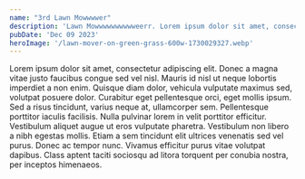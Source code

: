 ```yaml
---
name: "3rd Lawn Mowwwwer"
description: 'Lawn Mowwwwwwwwwweerr. Lorem ipsum dolor sit amet, consectetur adipiscing elit.'
pubDate: 'Dec 09 2023'
heroImage: '/lawn-mover-on-green-grass-600w-1730029327.webp'
---
```


Lorem ipsum dolor sit amet, consectetur adipiscing elit. Donec a magna vitae justo faucibus congue sed vel nisl. Mauris id nisl ut neque lobortis imperdiet a non enim. Quisque diam dolor, vehicula vulputate maximus sed, volutpat posuere dolor. Curabitur eget pellentesque orci, eget mollis ipsum. Sed a risus tincidunt, varius neque at, ullamcorper sem. Pellentesque porttitor iaculis facilisis. Nulla pulvinar lorem in velit porttitor efficitur. Vestibulum aliquet augue ut eros vulputate pharetra. Vestibulum non libero a nibh egestas mollis. Etiam a sem tincidunt elit ultrices venenatis sed vel purus. Donec ac tempor nunc. Vivamus efficitur purus vitae volutpat dapibus. Class aptent taciti sociosqu ad litora torquent per conubia nostra, per inceptos himenaeos.